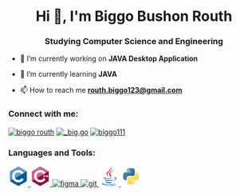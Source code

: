 <h1 align="center">Hi 👋, I'm Biggo Bushon Routh</h1>
<h3 align="center">Studying Computer Science and Engineering</h3>

- 🔭 I’m currently working on **JAVA Desktop Application**

- 🌱 I’m currently learning **JAVA**

- 📫 How to reach me **routh.biggo123@gmail.com**

<h3 align="left">Connect with me:</h3>
<p align="left">
<a href="https://fb.com/biggo routh" target="blank"><img align="center" src="https://raw.githubusercontent.com/rahuldkjain/github-profile-readme-generator/master/src/images/icons/Social/facebook.svg" alt="biggo routh" height="30" width="40" /></a>
<a href="https://instagram.com/_big.go" target="blank"><img align="center" src="https://raw.githubusercontent.com/rahuldkjain/github-profile-readme-generator/master/src/images/icons/Social/instagram.svg" alt="_big.go" height="30" width="40" /></a>
<a href="https://codeforces.com/profile/biggo111" target="blank"><img align="center" src="https://cdn.jsdelivr.net/npm/simple-icons@3.0.1/icons/codeforces.svg" alt="biggo111" height="30" width="40" /></a>
</p>

<h3 align="left">Languages and Tools:</h3>
<p align="left"> <a href="https://www.cprogramming.com/" target="_blank"> <img src="https://raw.githubusercontent.com/devicons/devicon/master/icons/c/c-original.svg" alt="c" width="40" height="40"/> </a> <a href="https://www.w3schools.com/cpp/" target="_blank"> <img src="https://raw.githubusercontent.com/devicons/devicon/master/icons/cplusplus/cplusplus-original.svg" alt="cplusplus" width="40" height="40"/> </a> <a href="https://www.figma.com/" target="_blank"> <img src="https://www.vectorlogo.zone/logos/figma/figma-icon.svg" alt="figma" width="40" height="40"/> </a> <a href="https://git-scm.com/" target="_blank"> <img src="https://www.vectorlogo.zone/logos/git-scm/git-scm-icon.svg" alt="git" width="40" height="40"/> </a> <a href="https://www.java.com" target="_blank"> <img src="https://raw.githubusercontent.com/devicons/devicon/master/icons/java/java-original.svg" alt="java" width="40" height="40"/> </a> <a href="https://www.python.org" target="_blank"> <img src="https://raw.githubusercontent.com/devicons/devicon/master/icons/python/python-original.svg" alt="python" width="40" height="40"/> </a> </p>
